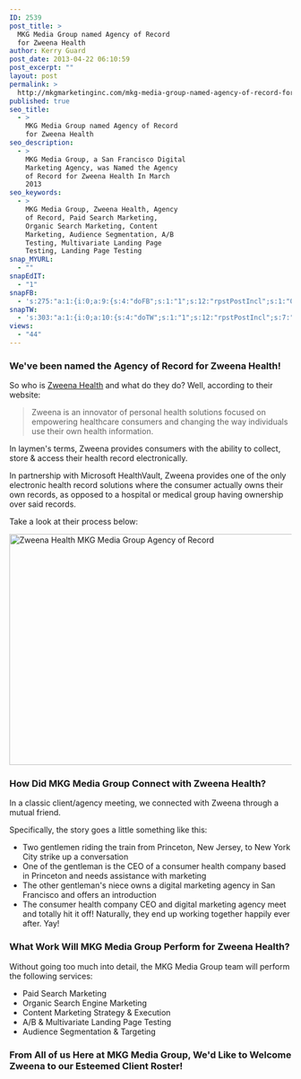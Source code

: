 ```yaml
---
ID: 2539
post_title: >
  MKG Media Group named Agency of Record
  for Zweena Health
author: Kerry Guard
post_date: 2013-04-22 06:10:59
post_excerpt: ""
layout: post
permalink: >
  http://mkgmarketinginc.com/mkg-media-group-named-agency-of-record-for-zweena-health/
published: true
seo_title:
  - >
    MKG Media Group named Agency of Record
    for Zweena Health
seo_description:
  - >
    MKG Media Group, a San Francisco Digital
    Marketing Agency, was Named the Agency
    of Record for Zweena Health In March
    2013
seo_keywords:
  - >
    MKG Media Group, Zweena Health, Agency
    of Record, Paid Search Marketing,
    Organic Search Marketing, Content
    Marketing, Audience Segmentation, A/B
    Testing, Multivariate Landing Page
    Testing, Landing Page Testing
snap_MYURL:
  - ""
snapEdIT:
  - "1"
snapFB:
  - 's:275:"a:1:{i:0;a:9:{s:4:"doFB";s:1:"1";s:12:"rpstPostIncl";s:1:"0";s:8:"postType";s:1:"A";s:10:"AttachPost";s:1:"2";s:10:"SNAPformat";s:51:"New post (%TITLE%) has been published on %SITENAME%";s:9:"isAutoImg";s:1:"A";s:8:"imgToUse";b:0;s:9:"isAutoURL";s:1:"A";s:8:"urlToUse";b:0;}}";'
snapTW:
  - 's:303:"a:1:{i:0;a:10:{s:4:"doTW";s:1:"1";s:12:"rpstPostIncl";s:7:"nxsi0tw";s:10:"SNAPformat";s:15:"%TITLE% - %URL%";s:8:"attchImg";s:1:"1";s:9:"isAutoImg";s:1:"A";s:8:"imgToUse";b:0;s:11:"isPrePosted";s:1:"1";s:8:"isPosted";s:1:"1";s:4:"pgID";s:18:"437273653328093184";s:5:"pDate";s:19:"2014-02-22 17:12:18";}}";'
views:
  - "44"
---
```

<h3>We've been named the Agency of Record for Zweena Health!</h3>

<p>So who is <a href="http://zweenahealth.com" target="_blank">Zweena Health</a> and what do they do? Well, according to their website:</p>

<blockquote>Zweena is an innovator of personal health solutions focused on empowering healthcare consumers and changing the way individuals use their own health information.</blockquote>

<p>In laymen's terms, Zweena provides consumers with the ability to collect, store &amp; access their health record electronically.</p>

<p>In partnership with Microsoft HealthVault, Zweena provides one of the only electronic health record solutions where the consumer actually owns their own records, as opposed to a hospital or medical group having ownership over said records.</p>

<p>Take a look at their process below:</p>

<img class="alignleft  wp-image-2556" alt="Zweena Health MKG Media Group Agency of Record" src="http://mkgmediagroup.com/wp-content/uploads/2013/04/Zweena-Screenshot.png" width="793" height="412" />

<h3>How Did MKG Media Group Connect with Zweena Health?</h3>

<p>In a classic client/agency meeting, we connected with Zweena through a mutual friend.</p>

<p>Specifically, the story goes a little something like this:</p>
<ul>
	<li><span style="line-height: 14px;">Two gentlemen riding the train from Princeton, New Jersey, to New York City strike up a conversation</span></li>
	<li>One of the gentleman is the CEO of a consumer health company based in Princeton and needs assistance with marketing</li>
	<li>The other gentleman's niece owns a digital marketing agency in San Francisco and offers an introduction</li>
	<li>The consumer health company CEO and digital marketing agency meet and totally hit it off! Naturally, they end up working together happily ever after. Yay!</li>
</ul>

<h3>What Work Will MKG Media Group Perform for Zweena Health?</h3>
<p>Without going too much into detail, the MKG Media Group team will perform the following services:</p>
<ul>
	<li>Paid Search Marketing</li>
	<li>Organic Search Engine Marketing</li>
	<li>Content Marketing Strategy &amp; Execution</li>
	<li>A/B &amp; Multivariate Landing Page Testing</li>
	<li>Audience Segmentation &amp; Targeting</li>
</ul>

<h3>From All of us Here at MKG Media Group, We'd Like to Welcome Zweena to our Esteemed Client Roster!</h3>
